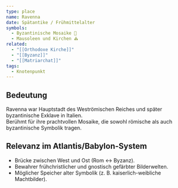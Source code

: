 ```yaml
---
type: place
name: Ravenna
date: Spätantike / Frühmittelalter
symbols:
  - Byzantinische Mosaike 🎨
  - Mausoleen und Kirchen ⛪
related:
  - "[[Orthodoxe Kirche]]"
  - "[[Byzanz]]"
  - "[[Matriarchat]]"
tags:
  - Knotenpunkt
---
```

## Bedeutung

Ravenna war Hauptstadt des Weströmischen Reiches und später byzantinische Exklave in Italien.  
Berühmt für ihre prachtvollen Mosaike, die sowohl römische als auch byzantinische Symbolik tragen.  

## Relevanz im Atlantis/Babylon-System

- Brücke zwischen West und Ost (Rom ↔ Byzanz).  
- Bewahrer frühchristlicher und gnostisch gefärbter Bilderwelten.  
- Möglicher Speicher alter Symbolik (z. B. kaiserlich-weibliche Machtbilder).  

